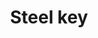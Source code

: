 ---
layout: item
title: Steel key
item-id: 8866
datatable: true
id: 8866
name: "Steel key"
members: true
lowalch: 0
highalch: 0
examine: "You stole this key from a HAM guard."
monsters:
  - id: 4522
    name: "Guard"
    members: true
    combat_level: 22
    wiki_url: "https://oldschool.runescape.wiki/w/Guard_(H.A.M._storeroom)"
    drops:
      - quantity: "1"
        rarity: 0.1
        drop_requirements: null
---